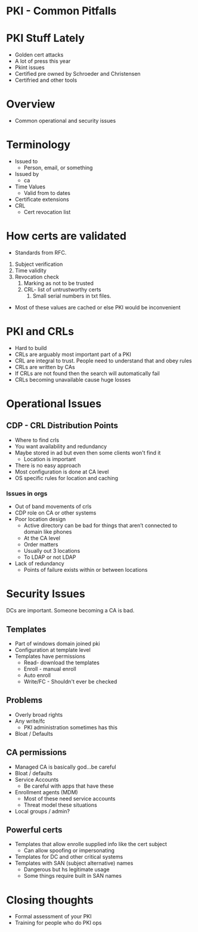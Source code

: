 # PKI - Common Pitfalls

# PKI Stuff Lately

- Golden cert attacks
- A lot of press this year
- Pkint issues
- Certified pre owned by Schroeder and Christensen
- Certifried and other tools

# Overview

- Common operational and security issues

# Terminology

- Issued to
    - Person, email, or something
- Issued by
    - ca
- Time Values
    - Valid from to dates
- Certificate extensions
- CRL
    - Cert revocation list

# How certs are validated

- Standards from RFC.
1. Subject verification
2. Time validity
3. Revocation check
    1. Marking as not to be trusted
    2. CRL- list of untrustworthy certs
        1. Small serial numbers in txt files.
- Most of these values are cached or else PKI would be inconvenient

# PKI and CRLs

- Hard to build
- CRLs are arguably most important part of a PKI
- CRL are integral to trust.  People need to understand that and obey rules
- CRLs are written by CAs
- If CRLs are not found then the search will automatically fail
- CRLs becoming unavailable cause huge losses

# Operational Issues

## CDP - CRL Distribution Points

- Where to find crls
- You want availability and redundancy
- Maybe stored in ad but even then some clients won't find it
    - Location is important
- There is no easy approach
- Most configuration is done at CA level
- OS specific rules for location and caching

### Issues in orgs

- Out of band movements of crls
- CDP role on CA or other systems
- Poor location design
    - Active directory can be bad for things that aren’t connected to domain like phones
    - At the CA level
    - Order matters
    - Usually out 3 locations
    - To LDAP or not LDAP
- Lack of redundancy
    - Points of failure exists within or between locations

# Security Issues

DCs are important.  Someone becoming a CA is bad.

## Templates

- Part of windows domain joined pki
- Configuration at template level
- Templates have permissions
    - Read- download the templates
    - Enroll - manual enroll
    - Auto enroll
    - Write/FC - Shouldn't ever be checked

## Problems

- Overly broad rights
- Any write/fc
    - PKI administration sometimes has this
- Bloat / Defaults

## CA permissions

- Managed CA is basically god…be careful
- Bloat / defaults
- Service Accounts
    - Be careful with apps that have these
- Enrollment agents (MDM)
    - Most of these need service accounts
    - Threat model these situations
- Local groups / admin?

## Powerful certs

- Templates that allow enrolle supplied info like the cert subject
    - Can allow spoofing or impersonating
- Templates for DC and other critical systems
- Templates with SAN (subject alternative) names
    - Dangerous but hs legitimate usage
    - Some things require built in SAN names

# Closing thoughts

- Formal assessment of your PKI
- Training for people who do PKI ops